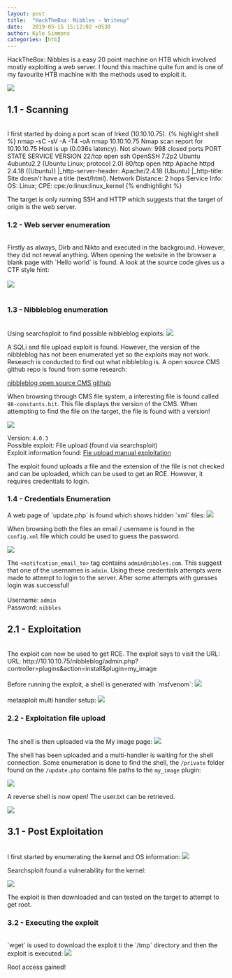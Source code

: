 ```yaml
---
layout: post
title:  "HackTheBox: Nibbles - Writeup"
date:   2019-05-15 15:12:02 +0530
author: Kyle Simmons
categories: [htb]
---
```

HackTheBox: Nibbles is a easy 20 point machine on HTB which involved mostly exploiting a web server. I found
this machine quite fun and is one of my favourite HTB machine with the methods used to exploit it.


<img src="/assets/images/htb/nibbles/nibbles-htb.png">


<h2>1.1 - Scanning</h2>
<br>
I first started by doing a port scan of Irked (10.10.10.75).
{% highlight shell %}
nmap -sC -sV -A -T4 -oA nmap 10.10.10.75
Nmap scan report for 10.10.10.75
Host is up (0.036s latency).
Not shown: 998 closed ports
PORT   STATE SERVICE VERSION
22/tcp open  ssh     OpenSSH 7.2p2 Ubuntu 4ubuntu2.2 (Ubuntu Linux; protocol 2.0)
80/tcp open  http    Apache httpd 2.4.18 ((Ubuntu))
|_http-server-header: Apache/2.4.18 (Ubuntu)
|_http-title: Site doesn't have a title (text/html).
Network Distance: 2 hops
Service Info: OS: Linux; CPE: cpe:/o:linux:linux_kernel
{% endhighlight %}

The target is only running SSH and HTTP which suggests that the target of origin is the web server.

<h3>1.2 - Web server enumeration</h3>
<br>
Firstly as always, Dirb and Nikto and executed in the background. However, they did not reveal anything. When opening the website
in the browser a blank page with `Hello world` is found. A look at the source code gives us a CTF style hint:
<br><br>
<img src="/assets/images/htb/nibbles/nibbles-blog-found.png">
<br><br>

<h3>1.3 - Nibbleblog enumeration</h3>
<br>
Using searchsploit to find possible nibbleblog exploits:

<img src="/assets/images/htb/nibbles/possible-exploit.png">

A SQLi and file upload exploit is found. However, the version of the nibbleblog has not been enumerated yet so the exploits
may not work. Research is conducted to find out what nibbleblog is. A open source CMS github repo is found from some research:

[nibbleblog open source CMS github]

When browsing through CMS file system, a interesting file is found called `98-constants.bit`. This file displays the version of the CMS. When attempting to find the file on the target, the file is found with a version!


<img src="/assets/images/htb/nibbles/found-version.png">

Version: `4.0.3`<br>
Possible exploit: File upload (found via searchsploit)<br>
Exploit information found: [Fie upload manual exploitation]

The exploit found uploads a file and the extension of the file is not checked and can be uploaded, which can be used to get an RCE. However, it requires credentials to login.

<h3>1.4 - Credentials Enumeration</h3>
A web page of `update.php` is found which shows hidden `xml` files:

<img src="/assets/images/htb/nibbles/installphp-private-files.png">

When browsing both the files an email / username is found in the `config.xml` file which could be used to guess the password.

<img src="/assets/images/htb/nibbles/username-found.png">

The `<notifcation_email_to>` tag contains `admin@nibbles.com`. This suggest that one of the usernames is `admin`. Using these credentials attempts were made to attempt to login to the server. After some attempts with guesses login was successful!
<br><br>
Username: `admin`<br>
Password: `nibbles`

<h2>2.1 - Exploitation</h2>
<br>
The exploit can now be used to get RCE. The exploit says to visit the URL:
<br>
URL: http://10.10.10.75/nibbleblog/admin.php?controller=plugins&action=install&plugin=my_image
<br><br>
Before running the exploit, a shell is generated with `msfvenom`:


<img src="/assets/images/htb/nibbles/generate-shell.png">
<br><br>
metasploit multi handler setup:

<img src="/assets/images/htb/nibbles/multi-handler-setup.png">

<h3> 2.2 - Exploitation file upload</h3>
<br>
The shell is then uploaded via the My image page:

<img src="/assets/images/htb/nibbles/shell-uploaded-warning.png">

The shell has been uploaded and a multi-handler is waiting for the shell connection. Some enumeration is done to find the shell, the `/private` folder found on the `/update.php` contains file paths to the `my_image` plugin:

<img src="/assets/images/htb/nibbles/shell-found.png">

A reverse shell is now open! The user.txt can be retrieved.

<img src="/assets/images/htb/nibbles/shell-worked.png">


<h2>3.1 - Post Exploitation</h2>
<br>
I first started by enumerating the kernel and OS information:

<img src="/assets/images/htb/nibbles/linux-version.png">

Searchsploit found a vulnerability for the kernel:

<img src="/assets/images/htb/nibbles/exploit-found.png">

The exploit is then downloaded and can tested on the target to attempt to get root.

<h3>3.2 - Executing the exploit</h3>
<br>
`wget` is used to download the exploit ti the `/tmp` directory and then the exploit is executed:

<img src="/assets/images/htb/nibbles/priv-escalated.png">

Root access gained!

[nibbleblog open source CMS github]: https://github.com/dignajar/nibbleblog
[Fie upload manual exploitation]: https://packetstormsecurity.com/files/133425/NibbleBlog-4.0.3-Shell-Upload.html
